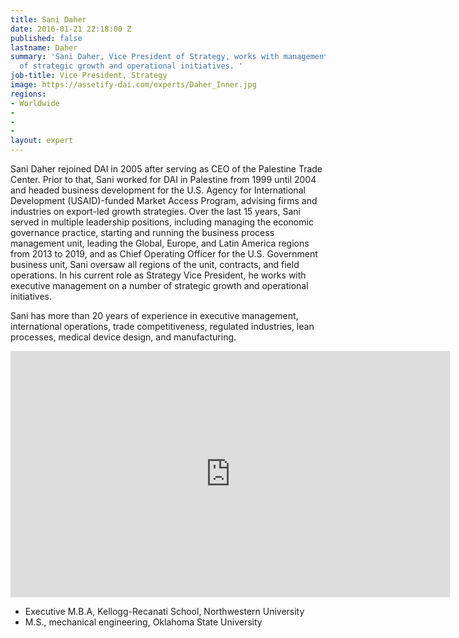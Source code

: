 ```yaml
---
title: Sani Daher
date: 2016-01-21 22:18:00 Z
published: false
lastname: Daher
summary: 'Sani Daher, Vice President of Strategy, works with management on a number
  of strategic growth and operational initiatives. '
job-title: Vice President, Strategy
image: https://assetify-dai.com/experts/Daher_Inner.jpg
regions:
- Worldwide
- 
- 
- 
layout: expert
---
```


Sani Daher rejoined DAI in 2005 after serving as CEO of the Palestine Trade Center. Prior to that, Sani worked for DAI in Palestine from 1999 until 2004 and headed business development for the U.S. Agency for International Development (USAID)-funded Market Access Program, advising firms and industries on export-led growth strategies. Over the last 15 years, Sani served in multiple leadership positions, including managing the economic governance practice, starting and running the business process management unit, leading the Global, Europe, and Latin America regions from 2013 to 2019, and as Chief Operating Officer for the U.S. Government business unit, Sani oversaw all regions of the unit, contracts, and field operations. In his current role as Strategy Vice President, he works with executive management on a number of strategic growth and operational initiatives. 

Sani has more than 20 years of experience in executive management, international operations, trade competitiveness, regulated industries, lean processes, medical device design, and manufacturing.

<iframe allowfullscreen="" frameborder="0" height="394" mozallowfullscreen="" src="https://player.vimeo.com/video/35280917?title=0&amp;byline=0&amp;portrait=0" webkitallowfullscreen="" width="703"></iframe>

* Executive M.B.A, Kellogg-Recanati School, Northwestern University
* M.S., mechanical engineering, Oklahoma State University